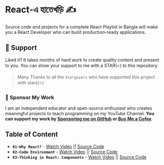 # React-এ হাতেখড়ি ✍️

Source code and projects for a complete React Playlist in Bangla will make you a React Developer who can build production-ready applications.

## 🫶 Support
Liked it? It takes months of hard work to create quality content and present to you. You can show your support to me with a STAR(⭐) to this repository.

> Many Thanks to all the `Stargazers` who have supported this project with stars(⭐)

### 🤝 Sponsor My Work
I am an independent educator and open-source enthusiast who creates meaningful projects to teach programming on my YouTube Channel. **You can support my work by [Sponsoring me on GitHub](https://github.com/sponsors/atapas) or [Buy Me a Cofee](https://buymeacoffee.com/tapasadhikary)**.

## Table of Content

- **`01-Why React?`** - [Watch Video](https://youtu.be/JSLTS3dfHKU) || [Source Code](./01-why-react/README.md)
- **`02-Code Environment`** - [Watch Video](https://youtu.be/9PZ4uymTAz0) || [Source Code](./02-code-environment/README.md)
- **`03-Thinking in React: Components`** - [Watch Video](https://youtu.be/Byy41AxCK88) || [Source Code](./03-thinking-in-react/README.md)

